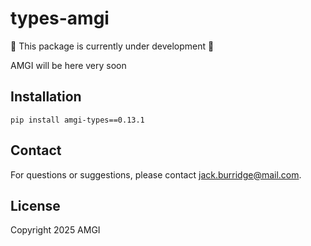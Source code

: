 # types-amgi

:construction: This package is currently under development :construction:

AMGI will be here very soon

## Installation

```
pip install amgi-types==0.13.1
```

## Contact

For questions or suggestions, please contact [jack.burridge@mail.com](mailto:jack.burridge@mail.com).

## License

Copyright 2025 AMGI
